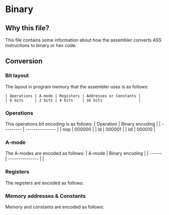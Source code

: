 # Binary

## Why this file?
This file contains some information about how the assembler converts ASS instructions to binary or hex code.

## Conversion
### Bit layout
The layout in program memory that the assembler uses is as follows:  
```
| Operations | A-mode | Registers | Addresses or Constants |
| 6 bits     | 2 bits | 4 bits    | 16 bits                |
```

### Operations
This operations bit encoding is as follows:
| Operation | Binary encoding |
| --------- | --------------- |
| nop       | 000000          |
| ld        | 000001          |
| ldi       | 000010          |

### A-mode
The A-modes are encoded as follows:
| A-mode | Binary encoding |
| ------ | --------------- |
| 

### Registers
The registers are encoded as follows:


### Memory addresses & Constants
Memory and constants are encoded as follows:
